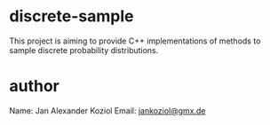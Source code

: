 # discrete-sample
This project is aiming to provide C++ implementations of methods to sample discrete probability distributions. 

# author
Name: Jan Alexander Koziol
Email: jankoziol@gmx.de
